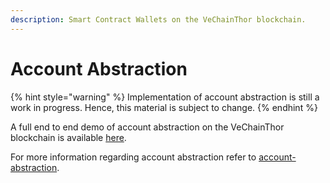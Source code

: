 ```yaml
---
description: Smart Contract Wallets on the VeChainThor blockchain.
---
```


# Account Abstraction

{% hint style="warning" %}
Implementation of account abstraction is still a work in progress. Hence, this material is subject to change.
{% endhint %}

A full end to end demo of account abstraction on the VeChainThor blockchain is available [here](https://github.com/vechain/account-abstraction-demo).

For more information regarding account abstraction refer to [account-abstraction](../core-concepts/account-abstraction/ "mention").
